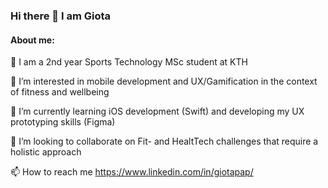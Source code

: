 ### Hi there 👋  I am Giota

#### About me:

🔭 I am a 2nd year Sports Technology MSc student at KTH

👀  I’m interested in mobile development and UX/Gamification in the context of fitness and wellbeing

🌱  I’m currently learning iOS development (Swift) and developing my UX prototyping skills (Figma)

💞️ I’m looking to collaborate on Fit- and HealtTech challenges that require a holistic approach

📫  How to reach me https://www.linkedin.com/in/giotapap/


<!--
**katsikaktus/katsikaktus** is a ✨ _special_ ✨ repository because its `README.md` (this file) appears on your GitHub profile.


Here are some ideas to get you started:

- 🔭 I’m currently working on ...
- 🌱 I’m currently learning ...
- 👯 I’m looking to collaborate on ...
- 🤔 I’m looking for help with ...
- 💬 Ask me about ...
- 📫 How to reach me: ...
- 😄 Pronouns: ...
- ⚡ Fun fact: ...
-->

